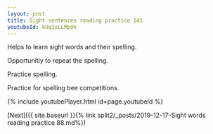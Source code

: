 ```yaml
---
layout: post
title: Sight sentences reading practice 141
youtubeId: kUq1oLLMpOk
---
```

 
 
Helps to learn sight words and their spelling.

Opportunitiy to repeat the spelling. 

Practice spelling. 
 
Practice for spelling bee competitions. 
 
{% include youtubePlayer.html id=page.youtubeId %}
 
 

[Next]({{ site.baseurl }}{% link  split2/_posts/2019-12-17-Sight words reading practice 88.md%})
 
